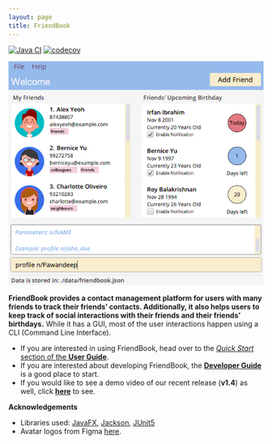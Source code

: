```yaml
---
layout: page
title: FriendBook
---
```


[![Java CI](https://github.com/AY2122S1-CS2103-F10-3/tp/actions/workflows/gradle.yml/badge.svg?branch=master)](https://github.com/AY2122S1-CS2103-F10-3/tp/actions/workflows/gradle.yml)
[![codecov](https://codecov.io/gh/AY2122S1-CS2103-F10-3/tp/branch/master/graph/badge.svg?token=FYK9IG36EO)](https://codecov.io/gh/AY2122S1-CS2103-F10-3/tp)

![Ui](images/Ui.png)

**FriendBook provides a contact management platform for users with many friends to track their friends’ contacts. Additionally, it also helps users to keep track of social interactions with their friends and their friends’ birthdays.** While it has a GUI, most of the user interactions happen using a CLI (Command Line Interface).

* If you are interested in using FriendBook, head over to the [_Quick Start_ section of the **User Guide**](UserGuide.html#quick-start).
* If you are interested about developing FriendBook, the [**Developer Guide**](DeveloperGuide.html) is a good place to start.
* If you would like to see a demo video of our recent release (**v1.4**) as well, click [**here**](https://drive.google.com/file/d/1Mi7vEL6htqStxipfGBbUHKzwggzFgfZ2/view?usp=sharing) to see.

**Acknowledgements**

* Libraries used: [JavaFX](https://openjfx.io/), [Jackson](https://github.com/FasterXML/jackson), [JUnit5](https://github.com/junit-team/junit5)
* Avatar logos from Figma [here](https://www.figma.com/community/file/898457975261805002).
